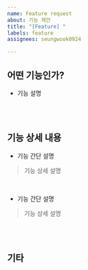 ```yaml
---
name: Feature request
about: 기능 제안
title: "[Feature] "
labels: feature
assignees: seungwook0924

---
```


## 어떤 기능인가?
- 기능 설명
<br>
<br>

## 기능 상세 내용
- 기능 간단 설명
> 기능 상세 설명
<br>

- 기능 간단 설명
> 기능 상세 설명
<br>
<br>

## 기타
